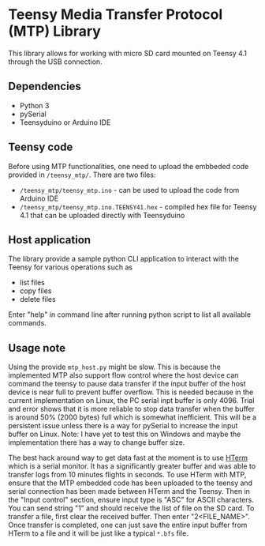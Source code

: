 # Teensy Media Transfer Protocol (MTP) Library
This library allows for working with micro SD card mounted on Teensy 4.1 through the USB connection. 

## Dependencies

* Python 3
* pySerial
* Teensyduino or Arduino IDE

## Teensy code
Before using MTP functionalities, one need to upload the embbeded code provided in ```/teensy_mtp/```. There are two files:

* ```/teensy_mtp/teensy_mtp.ino``` - can be used to upload the code from Arduino IDE
* ```/teensy_mtp/teensy_mtp.ino.TEENSY41.hex``` - compiled hex file for Teensy 4.1 that can be uploaded directly with Teensyduino 

## Host application

The library provide a sample python CLI application to interact with the Teensy for various operations such as

* list files
* copy files
* delete files

Enter "help" in command line after running python script to list all available commands.

## Usage note
Using the provide ```mtp_host.py``` might be slow. This is because the implemented MTP also support flow control where the host device can command the teensy to pause data transfer if the input buffer of the host device is near full to prevent buffer overflow. This is needed because in the current implementation on Linux, the PC serial inpt buffer is only 4096. Trial and error shows that it is more reliable to stop data transfer when the buffer is around 50% (2000 bytes) full which is somewhat inefficient. This will be a persistent issue unless there is a way for pySerial to increase the input buffer on Linux. Note: I have yet to test this on Windows and maybe the implementation there has a way to change buffer size.

The best hack around way to get data fast at the moment is to use [HTerm](https://www.der-hammer.info/pages/terminal.html) which is a serial monitor. It has a significantly greater buffer and was able to transfer logs from 10 minutes flights in seconds. To use HTerm with MTP, ensure that the MTP embedded code has been uploaded to the teensy and serial connection has been made between HTerm and the Teensy. Then in the "Input control" section, ensure input type is "ASC" for ASCII characters. You can send string "1" and should receive the list of file on the SD card. To transfer a file, first clear the received buffer. Then enter "2<FILE_NAME>". Once transfer is completed, one can just save the entire input buffer from HTerm to a file and it will be just like a typical ```*.bfs``` file. 
